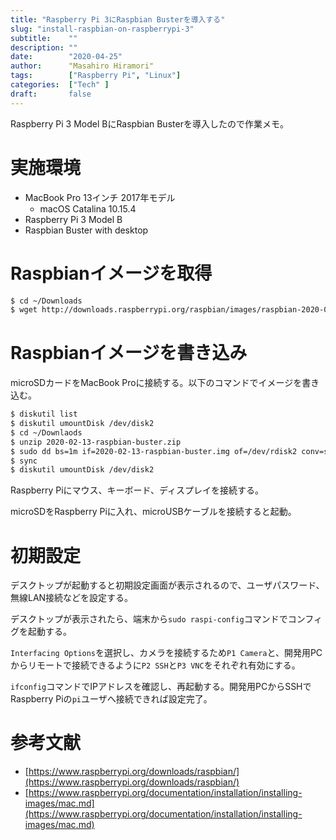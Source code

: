```yaml
---
title: "Raspberry Pi 3にRaspbian Busterを導入する"
slug: "install-raspbian-on-raspberrypi-3"
subtitle:    ""
description: ""
date:        "2020-04-25"
author:      "Masahiro Hiramori"
tags:        ["Raspberry Pi", "Linux"]
categories:  ["Tech" ]
draft:       false
---
```


Raspberry Pi 3 Model BにRaspbian Busterを導入したので作業メモ。

# 実施環境

- MacBook Pro 13インチ 2017年モデル
    - macOS Catalina 10.15.4
- Raspberry Pi 3 Model B
- Raspbian Buster with desktop

# Raspbianイメージを取得

```bash
$ cd ~/Downloads
$ wget http://downloads.raspberrypi.org/raspbian/images/raspbian-2020-02-14/2020-02-13-raspbian-buster.zip
```

# Raspbianイメージを書き込み

microSDカードをMacBook Proに接続する。以下のコマンドでイメージを書き込む。

```bash
$ diskutil list
$ diskutil umountDisk /dev/disk2
$ cd ~/Downlaods
$ unzip 2020-02-13-raspbian-buster.zip
$ sudo dd bs=1m if=2020-02-13-raspbian-buster.img of=/dev/rdisk2 conv=sync
$ sync
$ diskutil umountDisk /dev/disk2
```

Raspberry Piにマウス、キーボード、ディスプレイを接続する。

microSDをRaspberry Piに入れ、microUSBケーブルを接続すると起動。

# 初期設定

デスクトップが起動すると初期設定画面が表示されるので、ユーザパスワード、無線LAN接続などを設定する。

デスクトップが表示されたら、端末から`sudo raspi-config`コマンドでコンフィグを起動する。

`Interfacing Options`を選択し、カメラを接続するため`P1 Camera`と、開発用PCからリモートで接続できるように`P2 SSH`と`P3 VNC`をそれぞれ有効にする。

`ifconfig`コマンドでIPアドレスを確認し、再起動する。開発用PCからSSHでRaspberry Piの`pi`ユーザへ接続できれば設定完了。

# 参考文献

- [https://www.raspberrypi.org/downloads/raspbian/](https://www.raspberrypi.org/downloads/raspbian/)
- [https://www.raspberrypi.org/documentation/installation/installing-images/mac.md](https://www.raspberrypi.org/documentation/installation/installing-images/mac.md)